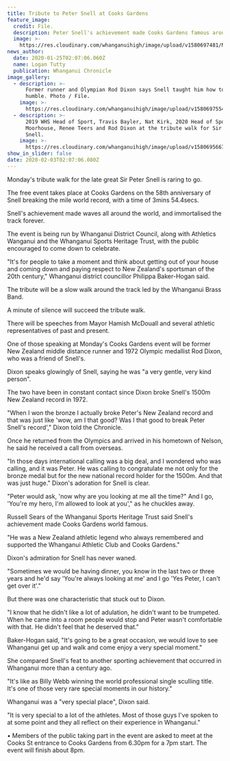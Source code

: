 ```yaml
---
title: Tribute to Peter Snell at Cooks Gardens
feature_image:
  credit: File.
  description: Peter Snell's achievement made Cooks Gardens famous around the world.
  image: >-
    https://res.cloudinary.com/whanganuihigh/image/upload/v1580697481/News/Peter_Snell_Chron_25.1.20.jpg
news_author:
  date: 2020-01-25T02:07:06.060Z
  name: Logan Tutty
  publication: Whanganui Chronicle
image_gallery:
  - description: >-
      Former runner and Olympian Rod Dixon says Snell taught him how to be
      humble. Photo / File.
    image: >-
      https://res.cloudinary.com/whanganuihigh/image/upload/v1580697554/News/Rod_Dixon._Chron_25.1.20.jpg
  - description: >-
      2019 WHS Head of Sport, Travis Bayler, Nat Kirk, 2020 Head of Sport Jakob
      Moorhouse, Renee Teers and Rod Dixon at the tribute walk for Sir Peter
      Snell.
    image: >-
      https://res.cloudinary.com/whanganuihigh/image/upload/v1580695667/News/Peter_Snell_tribute_walk.Chron_25.1.20.jpg
show_in_slider: false
date: 2020-02-03T02:07:06.080Z
---
```

Monday's tribute walk for the late great Sir Peter Snell is raring to go.

The free event takes place at Cooks Gardens on the 58th anniversary of Snell breaking the mile world record, with a time of 3mins 54.4secs.

Snell's achievement made waves all around the world, and immortalised the track forever.

The event is being run by Whanganui District Council, along with Athletics Wanganui and the Whanganui Sports Heritage Trust, with the public encouraged to come down to celebrate.

"It's for people to take a moment and think about getting out of your house and coming down and paying respect to New Zealand's sportsman of the 20th century," Whanganui district councillor Philippa Baker-Hogan said.

The tribute will be a slow walk around the track led by the Whanganui Brass Band.

A minute of silence will succeed the tribute walk.

There will be speeches from Mayor Hamish McDouall and several athletic representatives of past and present.

One of those speaking at Monday's Cooks Gardens event will be former New Zealand middle distance runner and 1972 Olympic medallist Rod Dixon, who was a friend of Snell's.

Dixon speaks glowingly of Snell, saying he was "a very gentle, very kind person".

The two have been in constant contact since Dixon broke Snell's 1500m New Zealand record in 1972.

"When I won the bronze I actually broke Peter's New Zealand record and that was just like 'wow, am I that good? Was I that good to break Peter Snell's record'," Dixon told the Chronicle.

Once he returned from the Olympics and arrived in his hometown of Nelson, he said he received a call from overseas.

"In those days international calling was a big deal, and I wondered who was calling, and it was Peter. He was calling to congratulate me not only for the bronze medal but for the new national record holder for the 1500m. And that was just huge."
Dixon's adoration for Snell is clear.

"Peter would ask, 'now why are you looking at me all the time?" And I go, 'You're my hero, I'm allowed to look at you'," as he chuckles away.

Russell Sears of the Whanganui Sports Heritage Trust said Snell's achievement made Cooks Gardens world famous.

"He was a New Zealand athletic legend who always remembered and supported the Whanganui Athletic Club and Cooks Gardens."

Dixon's admiration for Snell has never waned.

"Sometimes we would be having dinner, you know in the last two or three years and he'd say 'You're always looking at me' and I go 'Yes Peter, I can't get over it'."

But there was one characteristic that stuck out to Dixon.

"I know that he didn't like a lot of adulation, he didn't want to be trumpeted. When he came into a room people would stop and Peter wasn't comfortable with that. He didn't feel that he deserved that."

Baker-Hogan said, "It's going to be a great occasion, we would love to see Whanganui get up and walk and come enjoy a very special moment."

She compared Snell's feat to another sporting achievement that occurred in Whanganui more than a century ago.

"It's like as Billy Webb winning the world professional single sculling title. It's one of those very rare special moments in our history."

Whanganui was a "very special place", Dixon said.

"It is very special to a lot of the athletes. Most of those guys I've spoken to at some point and they all reflect on their experience in Whanganui."

• Members of the public taking part in the event are asked to meet at the Cooks St entrance to Cooks Gardens from 6.30pm for a 7pm start. The event will finish about 8pm.
